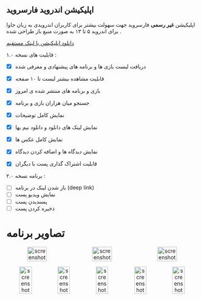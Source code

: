 اپلیکیشن اندروید **فارسروید**
--
اپلیکیشن **غیر رسمی** فارسروید جهت سهولت بیشتر برای کاربران اندرویدی به زبان جاوا برای اندروید ۵ تا ۱۳ به صورت منبع باز طراحی شده .

[دانلود اپلیکیشن با لینک مستقیم](https://github.com/AmirSinaRZ/Farsroid/raw/main/Farsroid.apk)

قابلیت های نسخه ۱.۰ :
- [x] دریافت لیست بازی ها و برنامه های پیشنهادی و معرفی شده
- [x] قابلیت مشاهده بیشتر لیست تا ۱۰ صفحه
- [x] بازی و برنامه های منتشر شده ی امروز
- [x] جستجو میان هزاران بازی و برنامه
- [x] نمایش کامل توضیحات
- [x] نمایش لینک های دانلود و دانلود نیم بها
- [x] نمایش کامل عکس ها
- [x] نمایش دیدگاه ها و اضافه کردن دیدگاه
- [x] قابلیت اشتراک گذاری پست با دیگران


برنامه نسخه ۲.۰ :
- [ ] باز شدن لینک در برنامه (deep link)
- [ ] نمایش ویدیو پست
- [ ] پسندیدن پست
- [ ] ذخیره کردن پست

# تصاویر برنامه
<div align="center" style="width:100%;display:flex;justify-content:space-between;">
<img width="32%" src="https://s8.uupload.ir/files/screenshot_2023-07-06-04-32-47-337_com.farsroid.android_l9be.jpg" align="center" alt="screenshot" />
<img width="32%" src="https://s8.uupload.ir/files/screenshot_2023-07-06-04-32-56-160_com.farsroid.android_t9ud.jpg" align="center" alt="screenshot" />
<img width="32%" src="https://s8.uupload.ir/files/screenshot_2023-07-06-04-33-06-407_com.farsroid.android_nb4g.jpg" align="center" alt="screenshot" />
</div>
<p> </p>
<div align="center" style="width:100%;display:flex;justify-content:space-between;">
<img width="32%" src="https://s8.uupload.ir/files/screenshot_2023-07-06-04-33-21-770_com.farsroid.android_rjgw.jpg" align="center" alt="screenshot" />
<img width="32%" src="https://s8.uupload.ir/files/screenshot_2023-07-06-04-33-30-474_com.farsroid.android_e7u8.jpg" align="center" alt="screenshot" />
<img width="32%" src="https://s8.uupload.ir/files/screenshot_2023-07-06-04-33-35-611_com.farsroid.android_d0zi.jpg" align="center" alt="screenshot" />
<img width="32%" src="https://s8.uupload.ir/files/screenshot_2023-07-06-04-33-50-305_com.farsroid.android_nuo6.jpg" align="center" alt="screenshot" />
<img width="32%" src="https://s8.uupload.ir/files/screenshot_2023-07-06-04-34-01-681_com.farsroid.android_wg3f.jpg" align="center" alt="screenshot" />
</div>
